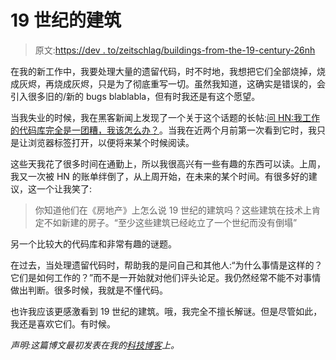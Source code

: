 # 19 世纪的建筑

> 原文:[https://dev . to/zeitschlag/buildings-from-the-19-century-26nh](https://dev.to/zeitschlag/buildings-from-the-19th-century-26nh)

在我的新工作中，我要处理大量的遗留代码，时不时地，我想把它们全部烧掉，烧成灰烬，再烧成灰烬，只是为了彻底重写一切。虽然我知道，这确实是错误的，会引入很多旧的/新的 bugs blablabla，但有时我还是有这个愿望。

当我失业的时候，我在黑客新闻上发现了一个关于这个话题的长帖:[问 HN:我工作的代码库完全是一团糟，我该怎么办？](https://news.ycombinator.com/item?id=17819771)。当我在近两个月前第一次看到它时，我只是让浏览器标签打开，以便将来某个时候阅读。

这些天我花了很多时间在通勤上，所以我很高兴有一些有趣的东西可以读。上周，我又一次被 HN 的账单绊倒了，从上周开始，在未来的某个时间。有很多好的建议，这一个让我笑了:

> 你知道他们在《房地产》上怎么说 19 世纪的建筑吗？这些建筑在技术上肯定不如新建的房子。“至少这些建筑已经屹立了一个世纪而没有倒塌”

另一个比较大的代码库和非常有趣的谜题。

在过去，当处理遗留代码时，帮助我的是问自己和其他人:“为什么事情是这样的？它们是如何工作的？”而不是一开始就对他们评头论足。我仍然经常不能不对事情做出判断。很多时候，我就是不懂代码。

也许我应该更感激看到 19 世纪的建筑。哦，我完全不擅长解谜。但是尽管如此，我还是喜欢它们。有时候。

*声明:这篇博文最初发表在我的[科技博客](https://zeitschlag.net/buildings-from-the-19th-century/)上。*